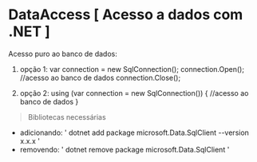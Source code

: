 # DataAccess [ Acesso a dados com .NET ]

Acesso puro ao banco de dados: 

1. opção 1:
  var connection = new SqlConnection();
            connection.Open();
                //acesso ao banco de dados
            connection.Close();
            
2. opção 2: 
            using (var connection = new SqlConnection())
            {
                //acesso ao banco de dados
            }

> Bibliotecas necessárias
 - adicionando: 
' dotnet add package microsoft.Data.SqlClient --version x.x.x '
 - removendo: 
' dotnet remove package microsoft.Data.SqlClient '
